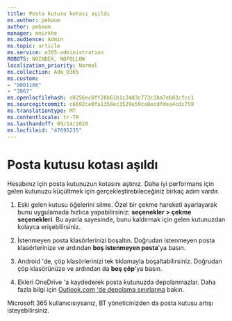 ```yaml
---
title: Posta kutusu kotası aşıldı
ms.author: pebaum
author: pebaum
manager: mnirkhe
ms.audience: Admin
ms.topic: article
ms.service: o365-administration
ROBOTS: NOINDEX, NOFOLLOW
localization_priority: Normal
ms.collection: Adm_O365
ms.custom:
- "9001106"
- "3067"
ms.openlocfilehash: c0256ec8ff28b61b1c24d3c773c1ba7eb03cfcc1
ms.sourcegitcommit: c6692ce0fa1358ec3529e59ca0ecdfdea4cdc759
ms.translationtype: MT
ms.contentlocale: tr-TR
ms.lasthandoff: 09/14/2020
ms.locfileid: "47695235"
---
```

# <a name="mailbox-quota-exceeded"></a>Posta kutusu kotası aşıldı

Hesabınız için posta kutunuzun kotasını aştınız. Daha iyi performans için gelen kutunuzu küçültmek için gerçekleştirebileceğiniz birkaç adım vardır.

1. Eski gelen kutusu öğelerini silme. Özel bir çekme hareketi ayarlayarak bunu uygulamada hızlıca yapabilirsiniz: **seçenekler > çekme seçenekleri**. Bu ayarla sayesinde, bunu kaldırmak için gelen kutunuzdan kolayca erişebilirsiniz.

2. İstenmeyen posta klasörlerinizi boşaltın. Doğrudan istenmeyen posta klasörlerinize ve ardından **boş istenmeyen posta**'ya basın.

3. Android 'de, çöp klasörlerinizi tek tıklamayla boşaltabilirsiniz. Doğrudan çöp klasörünüze ve ardından da **boş çöp**'ya basın. 

4. Ekleri OneDrive 'a kaydederek posta kutunuzda depolanmazlar. Daha fazla bilgi için [Outlook.com 'de depolama sınırlarına](https://support.office.com/article/storage-limits-in-outlook-com-7ac99134-69e5-4619-ac0b-2d313bba5e9e) bakın. 

Microsoft 365 kullanıcısıysanız, BT yöneticinizden da posta kutusu artışı isteyebilirsiniz.